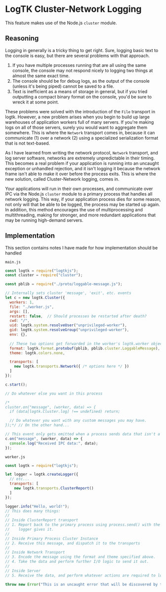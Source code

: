 # LogTK Cluster-Network Logging

This feature makes use of the Node.js `cluster` module.

## Reasoning

Logging in generally is a tricky thing to get right. Sure, logging basic text to the console is easy, but there are several problems with that approach.

1. If you have multiple processes running that are all using the same console, the console may not respond nicely to logging two things at almost the same exact time.
2. The console should be for debug logs, as the output of the console (unless it's being piped) cannot be saved to a file.
3. Text is inefficient as a means of storage in general, but if you tried outputting a compact binary format on the console, you'd be sure to wreck it at some point.

These problems were solved with the introduction of the `File` transport in logtk. However, a new problem arises when you begin to build up large warehouses of application workers full of many servers. If you're making logs on all of those servers, surely you would want to aggregate them somewhere. This is where the `Network` transport comes in, because it can communicate (1) over a network (2) using a specialized serialization format that is not text-based.

As I have learned from writing the network protocol, `Network` transport, and log server software, networks are extremely unpredictable in their timing. This becomes a real problem if your application is running into an uncaught exception or unhandled rejection, and it isn't logging it because the network frame isn't able to make it over before the process exits. This is where the new solution, called Cluster-Network logging, comes in.

Your applications will run in their own processes, and communicate over IPC via the Node.js `cluster` module to a primary process that handles all network logging. This way, if your application process dies for some reason, not only will that be able to be logged, the process may be started up again. In addition, this method encourages the use of multiprocessing and multithreading, making for stronger, and more redundant applications that may be running high-demand servers.

## Implementation

This section contains notes I have made for how implementation should be handled

`main.js`

```javascript
const logtk = require("logtkjs");
const cluster = require("cluster");

const pblib = require("./proto/loggable-message.js");

// Internally sets cluster 'message', 'exit', etc. events
let c = new logtk.Cluster({
  workers: 1,
  file: "./worker.js",
  args: [],
  restart: false,  // Should processes be restarted after death?
  cwd: "/",
  uid: logtk.system.resolveUser("unprivileged-worker"),
  gid: logtk.system.resolveGroup("unprivileged-worker"),
  env: {},
  
  // These two options get forwarded in the worker's logtk.worker object.
  format: logtk.format.protobuf(pblib, pblib.cluster.LoggableMessage),
  theme: logtk.colors.none,

  transports: [
    new logtk.transports.Network({ /* options here */ })
  ]
});

c.start();

// Do whatever else you want in this process

/*
cluster.on("message", (worker, data) => {
  if (data[logtk.Cluster.log] !== undefined) return;

  // Do whatever you want with any custom messages you may have.
});*/ // On the other hand...

// This event only gets emitted when a process sends data that isn't a log.
c.on("message", (worker, data) => {
  console.log("Received IPC data:", data);
});
```

`worker.js`

```javascript
const logtk = require("logtkjs");

let logger = logtk.createLogger({
  // etc...
  transports: [
    new logtk.transports.ClusterReport()
  ]
});

logger.info("Hello, world!");
// This does many things:
// 
// Inside ClusterReport transport
// 1. Report back to the primary process using process.send() with the data the
//    logger gives it.
// 
// Inside Primary Process Cluster Instance
// 2. Receive this message, and dispatch it to the transports
// 
// Inside Network Transport
// 3. Encode the message using the format and theme specified above.
// 4. Take the data and perform further I/O logic to send it out.
// 
// Inside Server
// 5. Receive the data, and perform whatever actions are required to log it.

throw new Error("This is an uncaught error that will be discovered by the cluster, and logged.");
```

